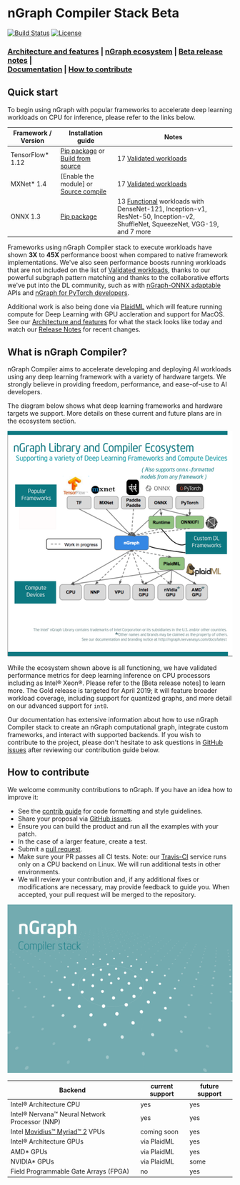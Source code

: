 # nGraph Compiler Stack Beta

[![Build Status][build-status-badge]][build-status] [![License](https://img.shields.io/badge/License-Apache%202.0-blue.svg)](https://github.com/NervanaSystems/ngraph/blob/master/LICENSE)

<div align="left">
  <h3>
    <a href="https://ngraph.nervanasys.com/docs/latest/project/about.html">
      Architecture and features</a> | <a href="#Ecosystem" >nGraph ecosystem</a><span> </span> <span> | </span> 
    <a href="https://ngraph.nervanasys.com/docs/latest/project/release-notes.html">
      Beta release notes</a><span> | </span> <br />
    <a href="https://ngraph.nervanasys.com/docs/latest">Documentation</a><span> | </span>
    <a href="#How-to-contribute" >How to contribute</a>
 </h3>
</div>

## Quick start


To begin using nGraph with popular frameworks to accelerate deep learning 
workloads on CPU for inference, please refer to the links below. 

|  Framework / Version       | Installation guide                     | Notes  
|----------------------------|----------------------------------------|-----------------------------------
| TensorFlow* 1.12           | [Pip package] or [Build from source]   | 17 [Validated workloads]
| MXNet* 1.4                 | [Enable the module] or [Source compile]| 17 [Validated workloads]   
| ONNX 1.3                   | [Pip package]                          | 13 [Functional] workloads with DenseNet-121, Inception-v1, ResNet-50, Inception-v2, ShuffleNet, SqueezeNet, VGG-19, and 7 more   

Frameworks using nGraph Compiler stack to execute workloads have shown 
**3X** to **45X** performance boost when compared to native framework 
implementations. We've also seen performance boosts running workloads that 
are not included on the list of [Validated workloads], thanks to our 
powerful subgraph pattern matching and thanks to the collaborative efforts 
we've put into the DL community, such as with [nGraph-ONNX adaptable] APIs 
and [nGraph for PyTorch developers].

Additional work is also being done via [PlaidML] which will feature running 
compute for Deep Learning with GPU accleration and support for MacOS. See our 
[Architecture and features] for what the stack looks like today and watch our 
[Release Notes] for recent changes.


## What is nGraph Compiler? 

nGraph Compiler aims to accelerate developing and deploying AI workloads 
using any deep learning framework with a variety of hardware targets. 
We strongly believe in providing freedom, performance, and ease-of-use to AI 
developers. 

The diagram below shows what deep learning frameworks and hardware targets
we support. More details on these current and future plans are in the ecosystem
section. 


![nGraph ecosystem][ngraph-ecosystem]


While the ecosystem shown above is all functioning, we have validated 
performance metrics for deep learning inference on CPU processors including 
as Intel® Xeon®. Please refer to the [Beta release notes] to learn more. 
The Gold release is targeted for April 2019; it will feature broader workload 
coverage, including support for quantized graphs, and more detail on our 
advanced support for ``int8``. 

Our documentation has extensive information about how to use nGraph Compiler 
stack to create an nGraph computational graph, integrate custom frameworks, 
and interact with supported backends. If you wish to contribute to the 
project, please don't hesitate to ask questions in [GitHub issues] after 
reviewing our contribution guide below. 


## How to contribute

We welcome community contributions to nGraph. If you have an idea how
to improve it:

* See the [contrib guide] for code formatting and style guidelines.
* Share your proposal via [GitHub issues].
* Ensure you can build the product and run all the examples with your patch.
* In the case of a larger feature, create a test.
* Submit a [pull request].
* Make sure your PR passes all CI tests. Note: our [Travis-CI][build-status] service
  runs only on a CPU backend on Linux. We will run additional tests
  in other environments.
* We will review your contribution and, if any additional fixes or
  modifications are necessary, may provide feedback to guide you. When
  accepted, your pull request will be merged to the repository.

![nGraph Compiler Stack][ngraph-compiler-stack-readme]

| Backend                                       | current support   | future support |
|-----------------------------------------------|-------------------|----------------|
| Intel® Architecture CPU                       | yes               | yes            |
| Intel® Nervana™ Neural Network Processor (NNP)| yes               | yes            |
| Intel [Movidius™ Myriad™ 2] VPUs              | coming soon       | yes            |
| Intel® Architecture GPUs                      | via PlaidML       | yes            |
| AMD* GPUs                                     | via PlaidML       | yes            |
| NVIDIA* GPUs                                  | via PlaidML       | some           | 
| Field Programmable Gate Arrays (FPGA)         | no                | yes            |



[Architecture and features]:https://ngraph.nervanasys.com/docs/latest/project/about.html
[Documentation]: https://ngraph.nervanasys.com/docs/latest
[build the Library]: https://ngraph.nervanasys.com/docs/latest/buildlb.html
[Getting Started Guides]: Getting-started-guides
[Validated workloads]: https://ngraph.nervanasys.com/docs/latest/frameworks/validation-testing.html
[Functional]: https://github.com/NervanaSystems/ngraph-onnx/ 
[How to contribute]: How-to-contribute
[framework integration guides]: http://ngraph.nervanasys.com/docs/latest/framework-integration-guides.html
[release notes]: https://ngraph.nervanasys.com/docs/latest/project/release-notes.html
[Github issues]: https://github.com/NervanaSystems/ngraph/issues
[contrib guide]: https://ngraph.nervanasys.com/docs/latest/project/code-contributor-README.html
[pull request]: https://github.com/NervanaSystems/ngraph/pulls
[how to import]: https://ngraph.nervanasys.com/docs/latest/howto/import.html
[ngraph-ecosystem]: doc/sphinx/source/graphics/599px-Intel-ngraph-ecosystem.png "nGraph Ecosystem"
[ngraph-compiler-stack-readme]: doc/sphinx/source/graphics/ngraph-compiler-stack-readme.png "nGraph Compiler Stack"
[build-status]: https://travis-ci.org/NervanaSystems/ngraph/branches
[build-status-badge]: https://travis-ci.org/NervanaSystems/ngraph.svg?branch=master
[develop-without-lockin]: doc/sphinx/source/graphics/develop-without-lockin.png "Develop on any part of the stack wtihout lockin"
[Movidius™ Myriad™ 2]:https://www.movidius.com/solutions/vision-processing-unit
[PlaidML]: https://github.com/plaidml/plaidml
[Pip package]: https://github.com/NervanaSystems/ngraph-onnx#installing-ngraph-onnx
[Build from source]: https://github.com/NervanaSystems/ngraph-tf
[Source compile]: https://github.com/NervanaSystems/ngraph-mxnet/blob/master/NGRAPH_README.md
[nGraph-ONNX]: https://github.com/NervanaSystems/ngraph-onnx/blob/master/README.md
[nGraph-ONNX adaptable]: https://ai.intel.com/adaptable-deep-learning-solutions-with-ngraph-compiler-and-onnx/
[nGraph for PyTorch developers]: https://ai.intel.com/investing-in-the-pytorch-developer-community
[Validated workloads]: https://ngraph.nervanasys.com/docs/latest/frameworks/validation-testing.html

